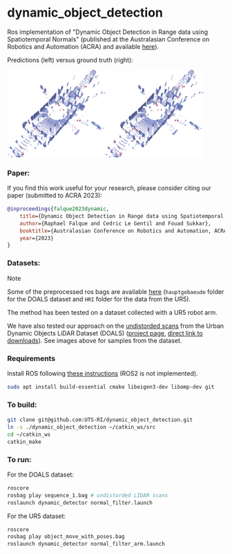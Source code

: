# dynamic_object_detection
Ros implementation of "Dynamic Object Detection in Range data using Spatiotemporal Normals" (published at the Australasian Conference on Robotics and Automation (ACRA) and available [here](https://ssl.linklings.net/conferences/acra/acra2023_proceedings/views/includes/files/pap125s2.pdf)).

Predictions (left) versus ground truth (right):

<img src="images/DOALS_estimation.png" alt="Prediction" width=45%/><img src="images/DOALS_GT.png" alt="Prediction" width=45%/>

### Paper:
If you find this work useful for your research, please consider citing our paper (submitted to ACRA 2023):
  ```bibtex
  @inproceedings{falque2023dynamic,
      title={Dynamic Object Detection in Range data using Spatiotemporal Normals}, 
      author={Raphael Falque and Cedric Le Gentil and Fouad Sukkar},
      booktitle={Australasian Conference on Robotics and Automation, ACRA},
      year={2023}
  }
  ```


### Datasets:

> [!NOTE]  
> Some of the preprocessed ros bags are available [here](https://drive.google.com/drive/folders/1QsDQK4fyBwQuhsV-uN1_ljqh-wp1RCJF?usp=share_link) (`hauptgebaeude` folder for the DOALS dataset and `HRI` folder for the data from the UR5).

The method has been tested on a dataset collected with a UR5 robot arm.

We have also tested our approach on the [undistorded scans](https://github.com/ethz-asl/lidar_undistortion/) from the Urban Dynamic Objects LiDAR Dataset (DOALS) ([project page](https://projects.asl.ethz.ch/datasets/doku.php?id=doals), [direct link to downloads](http://robotics.ethz.ch/~asl-datasets/2021_ICRA_dynamic_object_lidar_dataset/scenes/)). See images above for samples from the dataset.


### Requirements

Install ROS following [these instructions](http://wiki.ros.org/noetic/Installation/Ubuntu) (ROS2 is not implemented).

```bash
sudo apt install build-essential cmake libeigen3-dev libomp-dev git
```

### To build:

```bash
git clone git@github.com:UTS-RI/dynamic_object_detection.git
ln -s ./dynamic_object_detection ~/catkin_ws/src
cd ~/catkin_ws
catkin_make
```

### To run:

For the DOALS dataset:
```bash
roscore
rosbag play sequence_1.bag # undistorded LIDAR scans
roslaunch dynamic_detector normal_filter.launch
```

For the UR5 dataset:
```bash
roscore
rosbag play object_move_with_poses.bag
roslaunch dynamic_detector normal_filter_arm.launch
```
